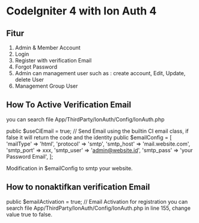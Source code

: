 # CodeIgniter 4 with Ion Auth 4

## Fitur

1. Admin & Member Account
2. Login
3. Register with verification Email
4. Forgot Password
5. Admin can management user such as : create account, Edit, Update, delete User
6. Management Group User


## How To Active Verification Email

you can search file App/ThirdParty/IonAuth/Config/IonAuth.php

public $useCiEmail  = true; // Send Email using the builtin CI email class, if false it will return the code and the identity
public $emailConfig = [
  'mailType' => 'html',
  'protocol' => 'smtp',
  'smtp_host' => 'mail.website.com',
  'smtp_port' => xxx,
  'smtp_user' => 'admin@website.id',
  'smtp_pass' => 'your Password Email',
];

Modification in $emailConfig to smtp your website.

## How to nonaktifkan verification Email 

public $emailActivation          = true;               // Email Activation for registration
you can search file App/ThirdParty/IonAuth/Config/IonAuth.php in line 155, change value true to false.

